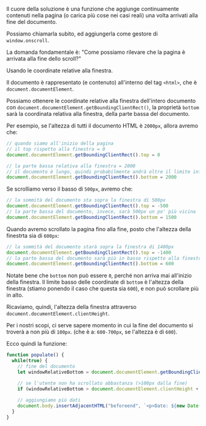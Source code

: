 Il cuore della soluzione è una funzione che aggiunge continuamente contenuti nella pagina (o carica più cose nei casi reali) una volta arrivati alla fine del documento.

Possiamo chiamarla subito, ed aggiungerla come gestore di `window.onscroll`.

La domanda fondamentale è: "Come possiamo rilevare che la pagina è arrivata alla fine dello scroll?"

Usando le coordinate relative alla finestra.

Il documento è rappresentato (e contenuto) all'interno del tag `<html>`, che è `document.documentElement`.

Possiamo ottenere le coordinate relative alla finestra dell'intero documento con `document.documentElement.getBoundingClientRect()`, la proprietà `bottom` sarà la coordinata relativa alla finestra, della parte bassa del documento.

Per esempio, se l'altezza di tutti il documento HTML è `2000px`, allora avremo che:

```js
// quando siamo all'inizio della pagina
// il top rispetto alla finestra = 0
document.documentElement.getBoundingClientRect().top = 0

// la parte bassa relativa alla finestra = 2000
// il documento è lungo, quindi probabilmente andrà oltre il limite inferiore della finestra
document.documentElement.getBoundingClientRect().bottom = 2000
```

Se scrolliamo verso il basso di `500px`, avremo che:

```js
// la sommità del documento sta sopra la finestra di 500px
document.documentElement.getBoundingClientRect().top = -500
// la parte bassa del documento, invece, sarà 500px un po' più vicina
document.documentElement.getBoundingClientRect().bottom = 1500
```

Quando avremo scrollato la pagina fino alla fine, posto che l'altezza della finestrta sia di `600px`:


```js
// la sommità del documento starà sopra la finestra di 1400px
document.documentElement.getBoundingClientRect().top = -1400
// la parte bassa del documento sarà più in basso rispetto alla finestra di 600px
document.documentElement.getBoundingClientRect().bottom = 600
```

Notate bene che `bottom` non può essere `0`, perché non arriva mai all'inizio della finestra. Il limite basso delle coordinate di `bottom` è l'altezza della finestra (stiamo ponendo il caso che questa sia `600`), e non può scrollare più in alto.

Ricaviamo, quindi, l'altezza della finestra attraverso `document.documentElement.clientHeight`.

Per i nostri scopi, ci serve sapere momento in cui la fine del documento si troverà a non più di `100px`. (che è a: `600-700px`, se l'altezza è di `600`).

Ecco quindi la funzione:

```js
function populate() {
  while(true) {
    // fine del documento
    let windowRelativeBottom = document.documentElement.getBoundingClientRect().bottom;

    // se l'utente non ha scrollato abbastanza (>100px dalla fine)
    if (windowRelativeBottom > document.documentElement.clientHeight + 100) break;
    
    // aggiungiamo più dati
    document.body.insertAdjacentHTML("beforeend", `<p>Date: ${new Date()}</p>`);
  }
}
```
